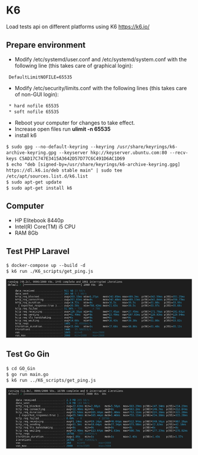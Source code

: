 # K6

Load tests api on different platforms using K6
https://k6.io/

## Prepare environment

- Modify /etc/systemd/user.conf and /etc/systemd/system.conf with the following line (this takes care of graphical login):

```
 DefaultLimitNOFILE=65535
```

- Modify /etc/security/limits.conf with the following lines (this takes care of non-GUI login):

```
 * hard nofile 65535
 * soft nofile 65535
```

- Reboot your computer for changes to take effect.
- Increase open files run **ulimit -n 65535**
- install k6

```properties
$ sudo gpg --no-default-keyring --keyring /usr/share/keyrings/k6-archive-keyring.gpg --keyserver hkp://keyserver.ubuntu.com:80 --recv-keys C5AD17C747E3415A3642D57D77C6C491D6AC1D69
$ echo "deb [signed-by=/usr/share/keyrings/k6-archive-keyring.gpg] https://dl.k6.io/deb stable main" | sudo tee /etc/apt/sources.list.d/k6.list
$ sudo apt-get update
$ sudo apt-get install k6
```

## Computer

- HP Elitebook 8440p
- Intel(R) Core(TM) i5 CPU
- RAM 8Gb

## Test PHP Laravel

```properties
$ docker-compose up --build -d
$ k6 run ./K6_scripts/get_ping.js
```

![Laravel](./images/Laravel.jpeg)

## Test Go Gin

```properties
$ cd GO_Gin
$ go run main.go
$ k6 run ../K6_scripts/get_ping.js
```

![Gin](./images/Gin.jpeg)
